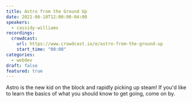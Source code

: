 ```yaml
---
title: Astro from the Ground Up
date: 2021-06-10T12:00:00-04:00
speakers:
  - cassidy-williams
recordings:
  crowdcast:
    url: https://www.crowdcast.io/e/astro-from-the-ground-up
    start_time: "00:00"
categories:
  - webdev
draft: false
featured: true
---
```


Astro is the new kid on the block and rapidly picking up steam! If you'd like to learn the basics of what you should know to get going, come on by.

